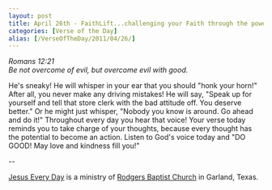 ```yaml
---
layout: post
title: April 26th - FaithLift...challenging your Faith through the power of
categories: [Verse of the Day]
alias: [/VerseOfTheDay/2011/04/26/]
---
```


_Romans 12:21  
Be not overcome of evil, but overcome evil with good._

He's sneaky! He will whisper in your ear that you should "honk your
horn!" After all, you never make any driving mistakes! He will say,
"Speak up for yourself and tell that store clerk with the bad
attitude off. You deserve better." Or he might just whisper, "Nobody
you know is around. Go ahead and do it!" Throughout every day you
hear that voice! Your verse today reminds you to take charge of your
thoughts, because every thought has the potential to become an
action. Listen to God's voice today and "DO GOOD! May love and
kindness fill you!"

 --

<a href=http://jesuseveryday.net>Jesus Every Day</a> is a ministry of <a href=http://rodgersbaptist.net>Rodgers Baptist Church</a> in Garland, Texas.
